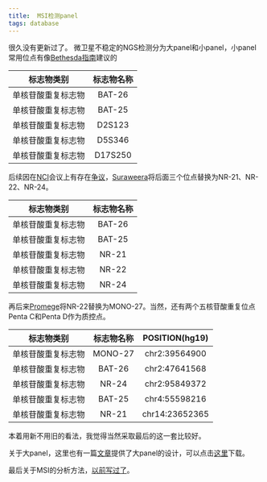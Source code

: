 ```yaml
---
title:  MSI检测panel
tags: database
---
```


很久没有更新过了。
微卫星不稳定的NGS检测分为大panel和小panel，小panel常用位点有像[Bethesda指南](https://www.ncbi.nlm.nih.gov/pubmed/11272898/)建议的

|     标志物类别     | 标志物名称 |
| :----------------: | :--------: |
| 单核苷酸重复标志物 |   BAT-26   |
| 单核苷酸重复标志物 |   BAT-25   |
| 单核苷酸重复标志物 |   D2S123   |
| 单核苷酸重复标志物 |   D5S346   |
| 单核苷酸重复标志物 |  D17S250   |



后续因在[NCI](https://www.cancer.gov/)会议上有存在[争议](https://www.ncbi.nlm.nih.gov/pubmed/14970275/)，[Suraweera](https://www.ncbi.nlm.nih.gov/pubmed/12454837/)将后面三个位点替换为NR-21、NR-22、NR-24。

|     标志物类别     | 标志物名称 |
| :----------------: | :--------: |
| 单核苷酸重复标志物 |   BAT-26   |
| 单核苷酸重复标志物 |   BAT-25   |
| 单核苷酸重复标志物 |   NR-21    |
| 单核苷酸重复标志物 |   NR-22    |
| 单核苷酸重复标志物 |   NR-24    |



再后来[Promege](https://www.promega.com/-/media/files/resources/protocols/technical-manuals/0/msi-analysis-system1-2-protocol.pdf?la=en)将NR-22替换为MONO-27。当然，还有两个五核苷酸重复位点Penta C和Penta D作为质控点。

|     标志物类别     | 标志物名称 | POSITION(hg19) |
| :----------------: | :--------: | :------------: |
| 单核苷酸重复标志物 |  MONO-27   | chr2:39564900  |
| 单核苷酸重复标志物 |   BAT-26   | chr2:47641568  |
| 单核苷酸重复标志物 |   NR-24    | chr2:95849372  |
| 单核苷酸重复标志物 |   BAT-25   | chr4:55598216  |
| 单核苷酸重复标志物 |   NR-21    | chr14:23652365 |



本着用新不用旧的看法，我觉得当然采取最后的这一套比较好。

关于大panel，这里也有一篇[文章](<https://www.ncbi.nlm.nih.gov/pmc/articles/PMC6190826/>)提供了大panel的设计，可以点击[这里](https://www.ncbi.nlm.nih.gov/pmc/articles/PMC6190826/bin/NIHMS991569-supplement-2.xlsx)下载。

最后关于MSI的分析方法，[以前写过了](<https://pzweuj.github.io/2019/10/15/msi.html>)。